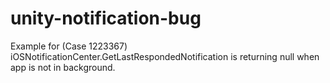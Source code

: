 # unity-notification-bug

Example for (Case 1223367) iOSNotificationCenter.GetLastRespondedNotification is returning null when app is not in background.

